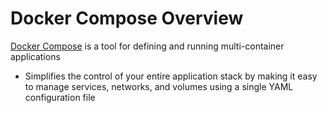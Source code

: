# Docker Compose Overview

[Docker Compose](https://docs.docker.com/compose/) is a tool for defining and running multi-container applications

* Simplifies the control of your entire application stack by making it easy to manage services, networks, and volumes using a single YAML configuration file
